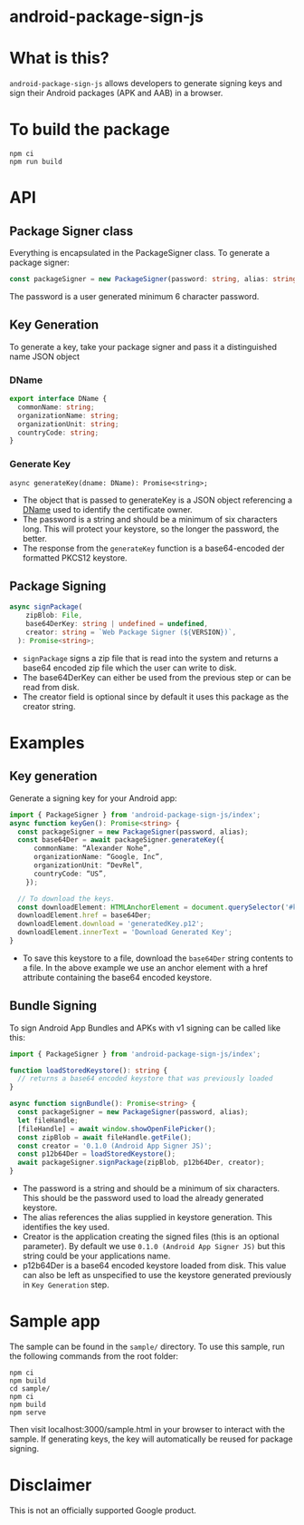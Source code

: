 # android-package-sign-js

# What is this?

`android-package-sign-js` allows developers to generate signing keys and sign their Android packages (APK and AAB) in a browser.

# To build the package

```
npm ci
npm run build
```

# API

## Package Signer class

Everything is encapsulated in the PackageSigner class. To generate a package signer:

```typescript
const packageSigner = new PackageSigner(password: string, alias: string = 'android');
```

The password is a user generated minimum 6 character password.

## Key Generation

To generate a key, take your package signer and pass it a distinguished name JSON object

### DName

```typescript
export interface DName {
  commonName: string;
  organizationName: string;
  organizationUnit: string;
  countryCode: string;
}
```

### Generate Key

```typescipt
async generateKey(dname: DName): Promise<string>;
```

- The object that is passed to generateKey is a JSON object referencing a [DName](https://knowledge.digicert.com/generalinformation/INFO1745.html) used to identify the certificate owner.
- The password is a string and should be a minimum of six characters long. This will protect your keystore, so the longer the password, the better.
- The response from the `generateKey` function is a base64-encoded der formatted PKCS12 keystore.

## Package Signing

```typescript
async signPackage(
    zipBlob: File,
    base64DerKey: string | undefined = undefined,
    creator: string = `Web Package Signer (${VERSION})`,
  ): Promise<string>;
```

- `signPackage` signs a zip file that is read into the system and returns a base64 encoded zip file which the user can write to disk.
- The base64DerKey can either be used from the previous step or can be read from disk.
- The creator field is optional since by default it uses this package as the creator string.

# Examples

## Key generation

Generate a signing key for your Android app:

```typescript
import { PackageSigner } from 'android-package-sign-js/index';
async function keyGen(): Promise<string> {
  const packageSigner = new PackageSigner(password, alias);
  const base64Der = await packageSigner.generateKey({
      commonName: “Alexander Nohe”,
      organizationName: “Google, Inc”,
      organizationUnit: “DevRel”,
      countryCode: “US”,
    });

  // To download the keys.
  const downloadElement: HTMLAnchorElement = document.querySelector('#key-gen-results');
  downloadElement.href = base64Der;
  downloadElement.download = 'generatedKey.p12';
  downloadElement.innerText = 'Download Generated Key';
}

```

- To save this keystore to a file, download the `base64Der` string contents to a file. In the above example we use an anchor element with a href attribute containing the base64 encoded keystore.

## Bundle Signing

To sign Android App Bundles and APKs with v1 signing can be called like this:

```typescript
import { PackageSigner } from 'android-package-sign-js/index';

function loadStoredKeystore(): string {
  // returns a base64 encoded keystore that was previously loaded
}

async function signBundle(): Promise<string> {
  const packageSigner = new PackageSigner(password, alias);
  let fileHandle;
  [fileHandle] = await window.showOpenFilePicker();
  const zipBlob = await fileHandle.getFile();
  const creator = '0.1.0 (Android App Signer JS)';
  const p12b64Der = loadStoredKeystore();
  await packageSigner.signPackage(zipBlob, p12b64Der, creator);
}

```

- The password is a string and should be a minimum of six characters. This should be the password used to load the already generated keystore.
- The alias references the alias supplied in keystore generation. This identifies the key used.
- Creator is the application creating the signed files (this is an optional parameter). By default we use `0.1.0 (Android App Signer JS)` but this string could be your applications name.
- p12b64Der is a base64 encoded keystore loaded from disk. This value can also be left as unspecified to use the keystore generated previously in `Key Generation` step.

# Sample app

The sample can be found in the `sample/` directory. To use this sample, run the following commands from the root folder:

```
npm ci
npm build
cd sample/
npm ci
npm build
npm serve
```

Then visit localhost:3000/sample.html in your browser to interact with the sample. If generating keys, the key will automatically be reused for package signing.

# Disclaimer

This is not an officially supported Google product.
